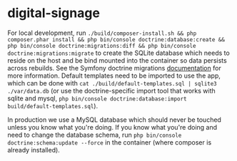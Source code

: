 # digital-signage

For local development, run `./build/composer-install.sh && php composer.phar install && php bin/console doctrine:database:create && php bin/console doctrine:migrations:diff && php bin/console doctrine:migrations:migrate` to create the SQLite database which needs to reside on the host and be bind mounted into the container so data persists across rebuilds. See the Symfony doctrine migrations [documentation](https://symfony.com/doc/master/bundles/DoctrineMigrationsBundle/index.html) for more information. Default templates need to be imported to use the app, which can be done with `cat ./build/default-templates.sql | sqlite3 ./var/data.db` (or use the doctrine-specific import tool that works with sqlite and mysql, `php bin/console doctrine:database:import build/default-templates.sql`).

In production we use a MySQL database which should never be touched unless you know what you're doing. If you know what you're doing and need to change the database schema, run `php bin/console doctrine:schema:update --force` in the container (where composer is already installed).